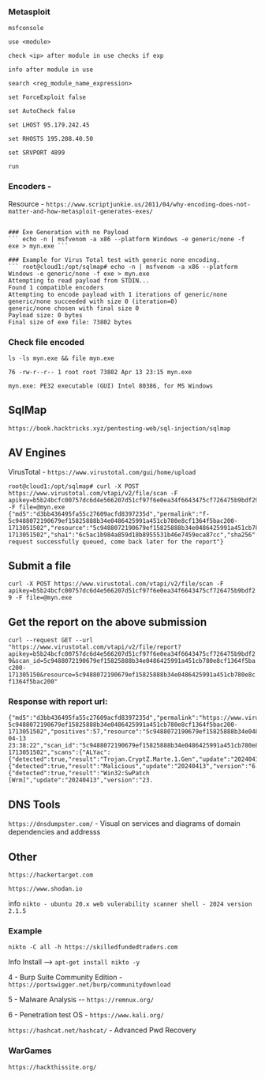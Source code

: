 ### Metasploit
``` msfconsole ```

``` use <module> ```

``` check <ip> after module in use checks if exp ```

``` info after module in use ```

``` search <reg_module_name_expression> ```

``` set ForceExploit false ```

``` set AutoCheck false ```

``` set LHOST 95.179.242.45 ```

``` set RHOSTS 195.208.40.50 ```

``` set SRVPORT 4899 ```

``` run  ```

### Encoders - 
Resource - ```https://www.scriptjunkie.us/2011/04/why-encoding-does-not-matter-and-how-metasploit-generates-exes/ ```
``` msfencode was replaced by msfvenom in 2015 so to encode use msfvenom -e and it should encode

### Exe Generation with no Payload
``` echo -n | msfvenom -a x86 --platform Windows -e generic/none -f exe > myn.exe ```

### Example for Virus Total test with generic none encoding.
``` root@cloud1:/opt/sqlmap# echo -n | msfvenom -a x86 --platform Windows -e generic/none -f exe > myn.exe
Attempting to read payload from STDIN...
Found 1 compatible encoders
Attempting to encode payload with 1 iterations of generic/none
generic/none succeeded with size 0 (iteration=0)
generic/none chosen with final size 0
Payload size: 0 bytes
Final size of exe file: 73802 bytes
```
### Check file encoded 

``` ls -ls myn.exe && file myn.exe ```

``` 76 -rw-r--r-- 1 root root 73802 Apr 13 23:15 myn.exe ```

``` myn.exe: PE32 executable (GUI) Intel 80386, for MS Windows ```

## SqlMap
``` https://book.hacktricks.xyz/pentesting-web/sql-injection/sqlmap ```

## AV Engines
VirusTotal - ``` https://www.virustotal.com/gui/home/upload ```

```
root@cloud1:/opt/sqlmap# curl -X POST https://www.virustotal.com/vtapi/v2/file/scan -F apikey=b5b24bcfc00757dc6d4e566207d51cf97f6e0ea34f6643475cf726475b9bdf29 -F file=@myn.exe
{"md5":"d3bb436495fa55c27609acfd8397235d","permalink":"f-5c9488072190679ef15825888b34e0486425991a451cb780e8cf1364f5bac200-1713051502","resource":"5c9488072190679ef15825888b34e0486425991a451cb780e8cf1364f5bac200","response_code":1,"scan_id":"5c9488072190679ef15825888b34e0486425991a451cb780e8cf1364f5bac200-1713051502","sha1":"6c5ac1b984a859d18b8955531b46e7459eca87cc","sha256":"5c9488072190679ef15825888b34e0486425991a451cb780e8cf1364f5bac200","verbose_msg":"Scan request successfully queued, come back later for the report"}
```
## Submit a file

``` curl -X POST https://www.virustotal.com/vtapi/v2/file/scan -F apikey=b5b24bcfc00757dc6d4e566207d51cf97f6e0ea34f6643475cf726475b9bdf29 -F file=@myn.exe ```

## Get the report on the above submission
```curl --request GET --url "https://www.virustotal.com/vtapi/v2/file/report?apikey=b5b24bcfc00757dc6d4e566207d51cf97f6e0ea34f6643475cf726475b9bdf29&scan_id=5c9488072190679ef15825888b34e0486425991a451cb780e8cf1364f5bac200-171305150&resource=5c9488072190679ef15825888b34e0486425991a451cb780e8cf1364f5bac200"```

### Response with report url:

```
{"md5":"d3bb436495fa55c27609acfd8397235d","permalink":"https://www.virustotal.com/gui/file/5c9488072190679ef15825888b34e0486425991a451cb780e8cf1364f5bac200/detection/f-5c9488072190679ef15825888b34e0486425991a451cb780e8cf1364f5bac200-1713051502","positives":57,"resource":"5c9488072190679ef15825888b34e0486425991a451cb780e8cf1364f5bac200","response_code":1,"scan_date":"2024-04-13 23:38:22","scan_id":"5c9488072190679ef15825888b34e0486425991a451cb780e8cf1364f5bac200-1713051502","scans":{"ALYac":{"detected":true,"result":"Trojan.CryptZ.Marte.1.Gen","update":"20240413","version":"2.0.0.10"},"APEX":{"detected":true,"result":"Malicious","update":"20240413","version":"6.521"},"AVG":{"detected":true,"result":"Win32:SwPatch [Wrm]","update":"20240413","version":"23.
```

## DNS Tools

``` https://dnsdumpster.com/ ``` - Visual on services and diagrams of domain dependencies and addresss

## Other

``` https://hackertarget.com ```

``` https://www.shodan.io ```

info ```nikto - ubuntu 20.x web vulerability scanner shell - 2024 version 2.1.5```

### Example

``` nikto -C all -h https://skilledfundedtraders.com ```

Info Install --> ``` apt-get install nikto -y ```

4 - Burp Suite Community Edition - ``` https://portswigger.net/burp/communitydownload``` 

5 - Malware Analysis -- ``` https://remnux.org/ ```

6 - Penetration test OS - ``` https://www.kali.org/ ```

``` https://hashcat.net/hashcat/ ``` - Advanced Pwd Recovery

### WarGames

``` https://hackthissite.org/ ```

